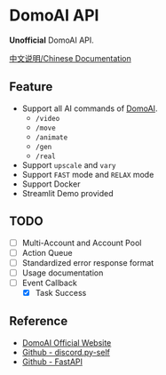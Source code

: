 DomoAI API
===
**Unofficial** DomoAI API.

[中文说明/Chinese Documentation](README_CN.md)

Feature
---

- Support all AI commands of [DomoAI](https://domoai.app/).
    + `/video`
    + `/move`
    + `/animate`
    + `/gen`
    + `/real`
- Support `upscale` and `vary`
- Support `FAST` mode and `RELAX` mode
- Support Docker
- Streamlit Demo provided

TODO
---

- [ ] Multi-Account and Account Pool
- [ ] Action Queue
- [ ] Standardized error response format
- [ ] Usage documentation
- [ ] Event Callback
  + [x] Task Success

Reference
---

- [DomoAI Official Website](https://domoai.app/)
- [Github - discord.py-self](https://github.com/dolfies/discord.py-self)
- [Github - FastAPI](https://github.com/tiangolo/fastapi)